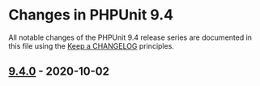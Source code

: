 # Changes in PHPUnit 9.4

All notable changes of the PHPUnit 9.4 release series are documented in this file using the [Keep a CHANGELOG](https://keepachangelog.com/) principles.

## [9.4.0] - 2020-10-02

[9.4.0]: https://github.com/sebastianbergmann/phpunit/compare/9.3...master
